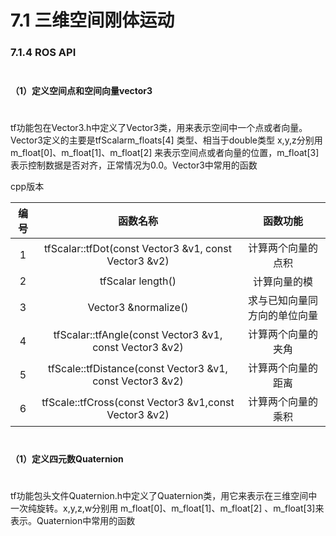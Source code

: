# 7.1 三维空间刚体运动

### 7.1.4 ROS API

$$\quad$$**（1）定义空间点和空间向量vector3**

$$\quad$$tf功能包在Vector3.h中定义了Vector3类，用来表示空间中一个点或者向量。Vector3定义的主要是tfScalarm\_floats\[4\] 类型、相当于double类型 x,y,z分别用 m\_float\[0\]、m\_float\[1\]、m\_float\[2\] 来表示空间点或者向量的位置，m\_float\[3\]表示控制数据是否对齐，正常情况为0.0。Vector3中常用的函数

cpp版本

| 编号 | 函数名称 | 函数功能 |
| :---: | :---: | :---: |
| 1 | tfScalar::tfDot\(const Vector3 &v1, const Vector3 &v2\) | 计算两个向量的点积 |
| 2 | tfScalar length\(\) | 计算向量的模 |
| 3 | Vector3 &normalize\(\) | 求与已知向量同方向的单位向量 |
| 4 | tfScalar::tfAngle\(const Vector3 &v1, const Vector3 &v2\) | 计算两个向量的夹角 |
| 5 | tfScale::tfDistance\(const Vector3 &v1, const Vector3 &v2\) | 计算两个向量的距离 |
| 6 | tfScale::tfCross\(const Vector3 &v1,const Vector3 &v2\) | 计算两个向量的乘积 |

$$\quad$$**（1）定义四元数Quaternion**

$$\quad$$tf功能包头文件Quaternion.h中定义了Quaternion类，用它来表示在三维空间中一次纯旋转。x,y,z,w分别用 m\_float\[0\]、m\_float\[1\]、m\_float\[2\] 、m\_float\[3\]来表示。Quaternion中常用的函数

